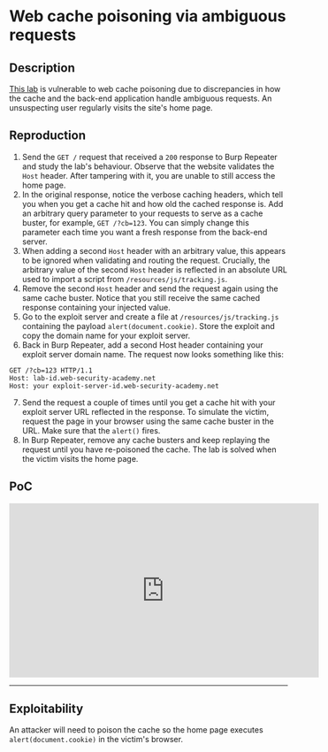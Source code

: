 # Web cache poisoning via ambiguous requests

## Description

[This lab](https://portswigger.net/web-security/host-header/exploiting/lab-host-header-web-cache-poisoning-via-ambiguous-requests) is vulnerable to web cache poisoning due to discrepancies in how the cache and the back-end application handle ambiguous requests. An unsuspecting user regularly visits the site's home page.

## Reproduction

1. Send the `GET /` request that received a `200` response to Burp Repeater and study the lab's behaviour. Observe that the website validates the `Host` header. After tampering with it, you are unable to still access the home page.
2. In the original response, notice the verbose caching headers, which tell you when you get a cache hit and how old the cached response is. Add an arbitrary query parameter to your requests to serve as a cache buster, for example, `GET /?cb=123`. You can simply change this parameter each time you want a fresh response from the back-end server.
3. When adding a second `Host` header with an arbitrary value, this appears to be ignored when validating and routing the request. Crucially, the arbitrary value of the second `Host` header is reflected in an absolute URL used to import a script from `/resources/js/tracking.js`.
4. Remove the second `Host` header and send the request again using the same cache buster. Notice that you still receive the same cached response containing your injected value.
5. Go to the exploit server and create a file at ``/resources/js/tracking.js`` containing the payload `alert(document.cookie)`. Store the exploit and copy the domain name for your exploit server.
6. Back in Burp Repeater, add a second Host header containing your exploit server domain name. The request now looks something like this:

```text
GET /?cb=123 HTTP/1.1
Host: lab-id.web-security-academy.net
Host: your exploit-server-id.web-security-academy.net
```

7. Send the request a couple of times until you get a cache hit with your exploit server URL reflected in the response. To simulate the victim, request the page in your browser using the same cache buster in the URL. Make sure that the ``alert()`` fires.
8. In Burp Repeater, remove any cache busters and keep replaying the request until you have re-poisoned the cache. The lab is solved when the victim visits the home page.

## PoC

<iframe title="Web cache poisoning via ambiguous requests" src="https://tube.spdns.org/videos/embed/fe58f065-4d41-464b-ae05-235efc526c15" allowfullscreen="" sandbox="allow-same-origin allow-scripts allow-popups" width="560" height="315" frameborder="0"></iframe>

----

## Exploitability

An attacker will need to poison the cache so the home page executes `alert(document.cookie)` in the victim's browser. 
